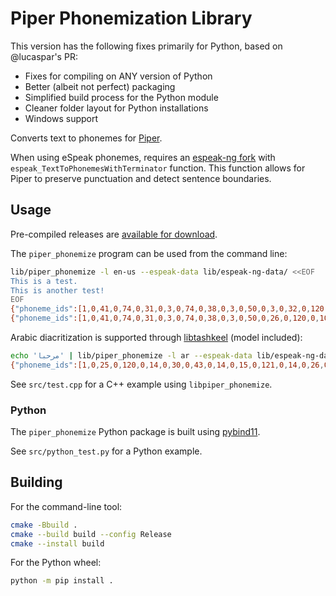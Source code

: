 # Piper Phonemization Library

This version has the following fixes primarily for Python, based on @lucaspar's PR:

- Fixes for compiling on ANY version of Python
- Better (albeit not perfect) packaging
- Simplified build process for the Python module
- Cleaner folder layout for Python installations
- Windows support

Converts text to phonemes for [Piper](https://github.com/rhasspy/piper).

When using eSpeak phonemes, requires an [espeak-ng fork](https://github.com/rhasspy/espeak-ng) with `espeak_TextToPhonemesWithTerminator` function.
This function allows for Piper to preserve punctuation and detect sentence boundaries.


## Usage

Pre-compiled releases are [available for download](https://github.com/rhasspy/piper-phonemize/releases/tag/v1.0.0).

The `piper_phonemize` program can be used from the command line:

``` sh
lib/piper_phonemize -l en-us --espeak-data lib/espeak-ng-data/ <<EOF
This is a test.
This is another test!
EOF
{"phoneme_ids":[1,0,41,0,74,0,31,0,3,0,74,0,38,0,3,0,50,0,3,0,32,0,120,0,61,0,31,0,32,0,10,0,2],"phonemes":["ð","ɪ","s"," ","ɪ","z"," ","ɐ"," ","t","ˈ","ɛ","s","t","."],"processed_text":"This is a test.","text":"This is a test."}
{"phoneme_ids":[1,0,41,0,74,0,31,0,3,0,74,0,38,0,3,0,50,0,26,0,120,0,102,0,41,0,60,0,3,0,32,0,120,0,61,0,31,0,32,0,4,0,2],"phonemes":["ð","ɪ","s"," ","ɪ","z"," ","ɐ","n","ˈ","ʌ","ð","ɚ"," ","t","ˈ","ɛ","s","t","!"],"processed_text":"This is another test!","text":"This is another test!"}
```

Arabic diacritization is supported through [libtashkeel](https://github.com/mush42/libtashkeel/) (model included):

``` sh
echo 'مرحبا' | lib/piper_phonemize -l ar --espeak-data lib/espeak-ng-data/ --tashkeel_model etc/libtashkeel_model.ort
{"phoneme_ids":[1,0,25,0,120,0,14,0,30,0,43,0,14,0,15,0,121,0,14,0,26,0,2],"phonemes":["m","ˈ","a","r","ħ","a","b","ˌ","a","n"],"processed_text":"مَرْحَبًا","text":"مرحبا"}

```

See `src/test.cpp` for a C++ example using `libpiper_phonemize`.

### Python

The `piper_phonemize` Python package is built using [pybind11](https://pybind11.readthedocs.io).

See `src/python_test.py` for a Python example.


## Building

For the command-line tool:

```sh
cmake -Bbuild .
cmake --build build --config Release
cmake --install build
```

For the Python wheel:

```sh
python -m pip install .
```

